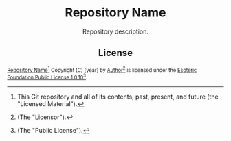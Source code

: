 <h1 align="center">Repository Name</h1>

<p align="center">Repository description.</p>

<h2 align="center"> License </h2>

<sup> [Repository Name](https://github.com/Author/repository-name)[^1] Copyright (C) [year] by [Author](https://github.com/Author)[^2] is licensed under the [Esoteric Foundation Public License 1.0.10](./LICENSE)[^3]. </sup>

[^1]: This Git repository and all of its contents, past, present, and future (the "Licensed Material").
[^2]: (The "Licensor").
[^3]: (The "Public License").
